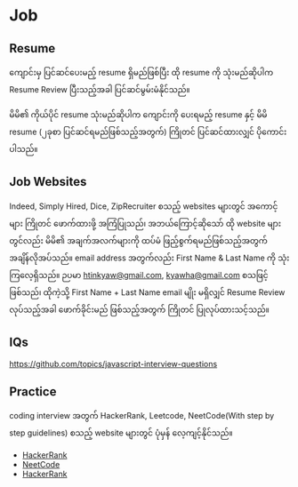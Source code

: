 # Job

## Resume

ကျောင်းမှ​ ပြင်ဆင်ပေးမည့် resume ရှိမည်ဖြစ်ပြီး ထို resume ကို သုံးမည်ဆိုပါက Resume Review ပြီးသည့်အခါ ပြင်ဆင်မွမ်းမံနိုင်သည်။

မိမိ၏ ကိုယ်ပိုင် resume သုံးမည်ဆိုပါက ကျောင်းကို ပေးရမည့် resume နှင့် မိမိ resume (၂ခုစာ ပြင်ဆင်ရမည်ဖြစ်သည့်အတွက်) ကြိုတင် ပြင်ဆင်ထားလျှင် ပိုကောင်းပါသည်။

## Job Websites

Indeed, Simply Hired, Dice, ZipRecruiter စသည့် websites များတွင် အကောင့်များ ကြိုတင် ဖောက်ထားဖို့ အကြံပြုသည်၊ အဘယ်ကြောင့်ဆိုသော် ထို website များတွင်လည်း မိမိ၏ အချက်အလက်များကို ထပ်မံ ဖြည့်စွက်ရမည်ဖြစ်သည့်အတွက် အချိန်လိုအပ်သည်။ email address အတွက်လည်း First Name & Last Name ကို သုံးကြလေ့ရှိသည်။ ဉပမာ htinkyaw@gmail.com, kyawha@gmail.com စသဖြင့် ဖြစ်သည်၊ ထိုကဲ့သို့ First Name + Last Name email မျိုး မရှိလျှင် Resume Review လုပ်သည့်အခါ ဖောက်ခိုင်းမည် ဖြစ်သည့်အတွက် ကြိုတင် ပြုလုပ်ထားသင့်သည်။

## IQs

https://github.com/topics/javascript-interview-questions

## Practice

coding interview အတွက် HackerRank, Leetcode, NeetCode(With step by step guidelines) စသည့် website များတွင် ပုံမှန် လေ့ကျင့်နိုင်သည်။

- [HackerRank](https://www.hackerrank.com/)
- [NeetCode](https://neetcode.io/)
- [HackerRank](https://leetcode.com/)
